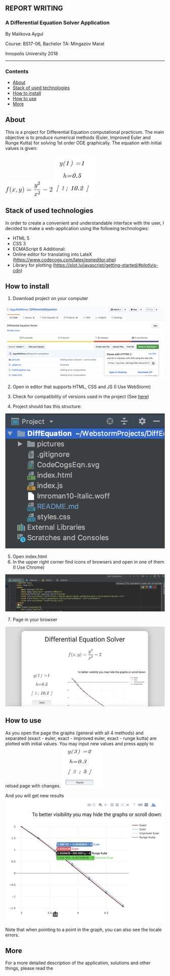 ## REPORT WRITING

### A Differential Equation Solver Application

By Malikova Aygul

Course: BS17-06, Bachelor
TA: Mingazov Marat

Innopolis University
2018


---
### Contents
+ <a href="#about">About</a>
+ <a href="#stack">Stack of used technologies</a>
+ <a href="#install">How to install</a>
+ <a href="#usage">How to use</a>
+ <a href="#more">More</a>


<a name="about">

## About
</a>

This is a project for Differential Equation computational practicum. 
The main objective is to produce numerical methods (Euler, Improved Euler and Runge Kutta) for solving 1st order ODE graphically. 
The equation with initial values is given: 

<img src="pictures/CodeCogsEqn.svg" alt="pictures/CodeCogsEqn.svg" width="150"> 
<img src="pictures/initial.png" alt="pictures/initial.png" width="130" height="130">



<a name="stack">

## Stack of used technologies
</a>

In order to create a convenient and understandable interface with the user, I decided to make a web-application using the following technologies:
+ HTML 5
+ CSS 3
+ ECMAScript 6
Additional:
+ Online editor for translating into LateX (https://www.codecogs.com/latex/eqneditor.php)
+ Library for plotting (https://plot.ly/javascript/getting-started/#plotlyjs-cdn)

<a name="install">

## How to install
</a>

1. Download project on your computer

 <img src="pictures/download.png" alt="pictures/download.png">

2. Open in editor that supports HTML, CSS and JS 
(I Use WebStorm)

3. Сheck for compatibility of versions used in the project
(See <a href="#stack">here</a>)
4. Project should has this structure: 

 <img src="pictures/structure.png" alt="pictures/structure.png">
 
5. Open index.html 
6. In the upper right corner find icons of browsers and open in one of them
(I Use Chrome)

 <img src="pictures/open.png" alt="pictures/open.png">

7. Page in your browser

 <img src="pictures/page.png" alt="pictures/page.png">
 
 
<a name="usage">

## How to use

</a>
As you open the page the graphs (general with all 4 methods) and separated (exact - euler, exact - improved euler, exact - runge kutta)
are plotted with initial values.
You may input new values and press apply to reload page with changes.

 <img src="pictures/newvalues.png" alt="pictures/newvalues.png" width="130" height="130">
 
And you will get new results
 <img src="pictures/newplot.png" alt="pictures/newplot.png">
 

Note that when pointing to a point in the graph, you can also see the locale errors.

<a name="more">

## More

For a more detailed description of the application, 
solutions and other things, please read the <a href="Report.pdf">


</a>


